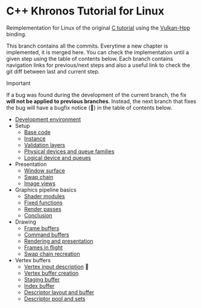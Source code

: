 # C++ Khronos Tutorial for Linux

Reimplementation for Linux of the original
[C tutorial](https://docs.vulkan.org/tutorial/latest/00_Introduction.html)
using the [Vulkan-Hpp](https://github.com/KhronosGroup/Vulkan-Hpp) binding.

This branch contains all the commits.
Everytime a new chapter is implemented, it is merged here.
You can check the implementation until a given step using the table of contents below.
Each branch contains navigation links for previous/next steps and also a useful link to check the git diff between last
and current step.

> [!IMPORTANT]
> If a bug was found during the development of the current branch, the fix **will not be applied to previous branches**.
> Instead, the next branch that fixes the bug will have a bugfix notice (🐞) in the table of contents below.

* [Development environment](https://github.com/Pacheco95/khronos-vulkan-tutorial-cpp/tree/linux/01-development-environment)
* Setup
    * [Base code](https://github.com/Pacheco95/khronos-vulkan-tutorial-cpp/tree/linux/02-drawing-triangle/01-setup/01-base-code)
    * [Instance](https://github.com/Pacheco95/khronos-vulkan-tutorial-cpp/tree/linux/02-drawing-triangle/01-setup/02-instance)
    * [Validation layers](https://github.com/Pacheco95/khronos-vulkan-tutorial-cpp/tree/linux/02-drawing-triangle/01-setup/03-validation-layers)
    * [Physical devices and queue families](https://github.com/Pacheco95/khronos-vulkan-tutorial-cpp/tree/linux/02-drawing-triangle/01-setup/04-physical-devices-and-queue-families)
    * [Logical device and queues](https://github.com/Pacheco95/khronos-vulkan-tutorial-cpp/tree/linux/02-drawing-triangle/01-setup/05-logical-device-and-queues)
* Presentation
    * [Window surface](https://github.com/Pacheco95/khronos-vulkan-tutorial-cpp/tree/linux/02-drawing-triangle/02-presentation/01-window-surface)
    * [Swap chain](https://github.com/Pacheco95/khronos-vulkan-tutorial-cpp/tree/linux/02-drawing-triangle/02-presentation/02-swapchain)
    * [Image views](https://github.com/Pacheco95/khronos-vulkan-tutorial-cpp/tree/linux/02-drawing-triangle/02-presentation/03-image-views)
* Graphics pipeline basics
    * [Shader modules](https://github.com/Pacheco95/khronos-vulkan-tutorial-cpp/tree/linux/02-drawing-triangle/03-graphics-pipeline-basics/02-shader-modules)
    * [Fixed functions](https://github.com/Pacheco95/khronos-vulkan-tutorial-cpp/tree/linux/02-drawing-triangle/03-graphics-pipeline-basics/03-fixed-functions)
    * [Render passes](https://github.com/Pacheco95/khronos-vulkan-tutorial-cpp/tree/linux/02-drawing-triangle/03-graphics-pipeline-basics/04-render-passes)
    * [Conclusion](https://github.com/Pacheco95/khronos-vulkan-tutorial-cpp/tree/linux/02-drawing-triangle/03-graphics-pipeline-basics/05-conclusion)
* Drawing
    * [Frame buffers](https://github.com/Pacheco95/khronos-vulkan-tutorial-cpp/tree/linux/02-drawing-triangle/04-drawing/01-frame-buffers)
    * [Command buffers](https://github.com/Pacheco95/khronos-vulkan-tutorial-cpp/tree/linux/02-drawing-triangle/04-drawing/02-command-buffers)
    * [Rendering and presentation](https://github.com/Pacheco95/khronos-vulkan-tutorial-cpp/tree/linux/02-drawing-triangle/04-drawing/03-rendering-and-presentation)
    * [Frames in flight](https://github.com/Pacheco95/khronos-vulkan-tutorial-cpp/tree/linux/02-drawing-triangle/04-drawing/04-frames-in-flight)
    * [Swap chain recreation](https://github.com/Pacheco95/khronos-vulkan-tutorial-cpp/tree/linux/02-drawing-triangle/05-swapchain-recreation)
* Vertex buffers
    * [Vertex input description](https://github.com/Pacheco95/khronos-vulkan-tutorial-cpp/tree/linux/03-vertex-buffers/01-vertex-input-description)
      🐞
    * [Vertex buffer creation](https://github.com/Pacheco95/khronos-vulkan-tutorial-cpp/tree/linux/03-vertex-buffers/02-vertex-buffer-creation)
    * [Staging buffer](https://github.com/Pacheco95/khronos-vulkan-tutorial-cpp/tree/linux/03-vertex-buffers/03-staging-buffer)
    * [Index buffer](https://github.com/Pacheco95/khronos-vulkan-tutorial-cpp/tree/linux/03-vertex-buffers/04-index-buffer)
    * [Descriptor layout and buffer](https://github.com/Pacheco95/khronos-vulkan-tutorial-cpp/tree/linux/04-uniform-buffers/01-descriptor-layout-and-buffer)
    * [Descriptor pool and sets](https://github.com/Pacheco95/khronos-vulkan-tutorial-cpp/tree/linux/04-uniform-buffers/02-descriptor-pool-and-sets)
